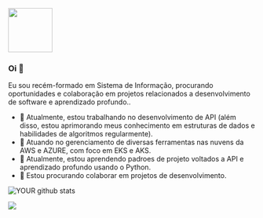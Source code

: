 <img width="90px" src="https://i.ibb.co/YfcwZqp/Png-Item-2211837.png">

### Oi 👋

Eu sou recém-formado em Sistema de Informação, procurando oportunidades e colaboração em projetos relacionados a desenvolvimento de software e aprendizado profundo..
- 🔭 Atualmente, estou trabalhando no desenvolvimento de API (além disso, estou aprimorando meus conhecimento em estruturas de dados e habilidades de algoritmos regularmente).
- :rocket: Atuando no gerenciamento de diversas ferramentas nas nuvens da AWS e AZURE, com foco em EKS e AKS.
- 🌱 Atualmente, estou aprendendo padroes de projeto voltados a API e aprendizado profundo usando o Python.
- 🤝 Estou procurando colaborar em projetos de desenvolvimento. 

![YOUR github stats](https://github-readme-stats.vercel.app/api?username=thiagosnts)

[<img src="https://img.shields.io/badge/linkedin-%230077B5.svg?&style=for-the-badge&logo=linkedin&logoColor=white" />](https://www.linkedin.com/in/Thiago-santosSh) 
